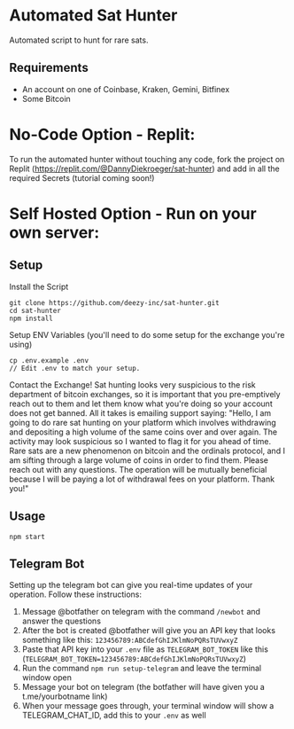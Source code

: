 # Automated Sat Hunter
Automated script to hunt for rare sats.

## Requirements
- An account on one of Coinbase, Kraken, Gemini, Bitfinex
- Some Bitcoin

# No-Code Option - Replit:
To run the automated hunter without touching any code, fork the project on Replit (https://replit.com/@DannyDiekroeger/sat-hunter)
and add in all the required Secrets (tutorial coming soon!)

# Self Hosted Option - Run on your own server:

## Setup
Install the Script
```agsl
git clone https://github.com/deezy-inc/sat-hunter.git
cd sat-hunter
npm install
```

Setup ENV Variables (you'll need to do some setup for the exchange you're using)
```agsl
cp .env.example .env
// Edit .env to match your setup.
```

Contact the Exchange! Sat hunting looks very suspicious to the risk department of bitcoin exchanges, so it is important
that you pre-emptively reach out to them and let them know what you're doing so your account does not get banned. All 
it takes is emailing support saying: "Hello, I am going to do rare sat hunting on your platform which involves 
withdrawing and depositing a high volume of the same coins over and over again. The activity may look suspicious so I
wanted to flag it for you ahead of time. Rare sats are a new phenomenon on bitcoin and the ordinals protocol, and I am
sifting through a large volume of coins in order to find them. Please reach out with any questions. The operation will 
be mutually beneficial because I will be paying a lot of withdrawal fees on your platform. Thank you!"

## Usage
```agsl
npm start
```

## Telegram Bot
Setting up the telegram bot can give you real-time updates of your operation. Follow these instructions:
1) Message @botfather on telegram with the command `/newbot` and answer the questions
2) After the bot is created @botfather will give you an API key that looks something like this: `123456789:ABCdefGhIJKlmNoPQRsTUVwxyZ`
3) Paste that API key into your `.env` file as `TELEGRAM_BOT_TOKEN` like this (`TELEGRAM_BOT_TOKEN=123456789:ABCdefGhIJKlmNoPQRsTUVwxyZ`)
4) Run the command `npm run setup-telegram` and leave the terminal window open
5) Message your bot on telegram (the botfather will have given you a t.me/yourbotname link)
6) When your message goes through, your terminal window will show a TELEGRAM_CHAT_ID, add this to your `.env` as well